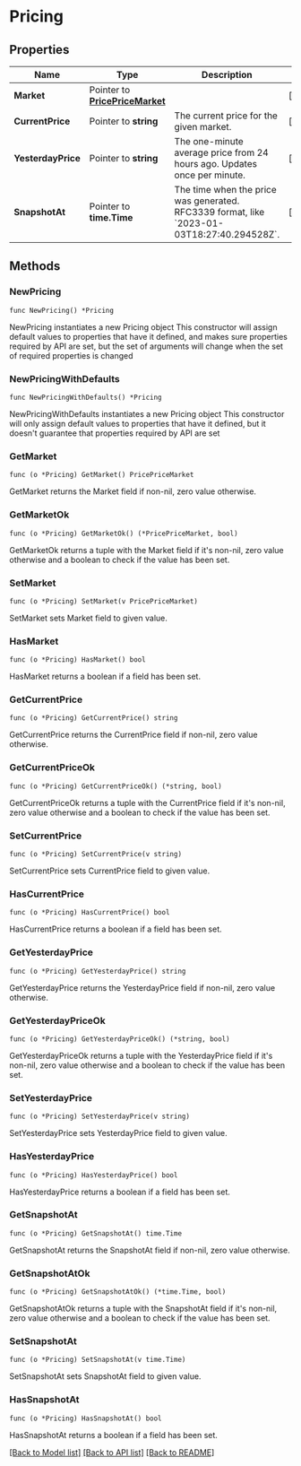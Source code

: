 # Pricing

## Properties

Name | Type | Description | Notes
------------ | ------------- | ------------- | -------------
**Market** | Pointer to [**PricePriceMarket**](PricePriceMarket.md) |  | [optional] 
**CurrentPrice** | Pointer to **string** | The current price for the given market. | [optional] 
**YesterdayPrice** | Pointer to **string** | The one-minute average price from 24 hours ago. Updates once per minute. | [optional] 
**SnapshotAt** | Pointer to **time.Time** | The time when the price was generated. RFC3339 format, like &#x60;2023-01-03T18:27:40.294528Z&#x60;. | [optional] 

## Methods

### NewPricing

`func NewPricing() *Pricing`

NewPricing instantiates a new Pricing object
This constructor will assign default values to properties that have it defined,
and makes sure properties required by API are set, but the set of arguments
will change when the set of required properties is changed

### NewPricingWithDefaults

`func NewPricingWithDefaults() *Pricing`

NewPricingWithDefaults instantiates a new Pricing object
This constructor will only assign default values to properties that have it defined,
but it doesn't guarantee that properties required by API are set

### GetMarket

`func (o *Pricing) GetMarket() PricePriceMarket`

GetMarket returns the Market field if non-nil, zero value otherwise.

### GetMarketOk

`func (o *Pricing) GetMarketOk() (*PricePriceMarket, bool)`

GetMarketOk returns a tuple with the Market field if it's non-nil, zero value otherwise
and a boolean to check if the value has been set.

### SetMarket

`func (o *Pricing) SetMarket(v PricePriceMarket)`

SetMarket sets Market field to given value.

### HasMarket

`func (o *Pricing) HasMarket() bool`

HasMarket returns a boolean if a field has been set.

### GetCurrentPrice

`func (o *Pricing) GetCurrentPrice() string`

GetCurrentPrice returns the CurrentPrice field if non-nil, zero value otherwise.

### GetCurrentPriceOk

`func (o *Pricing) GetCurrentPriceOk() (*string, bool)`

GetCurrentPriceOk returns a tuple with the CurrentPrice field if it's non-nil, zero value otherwise
and a boolean to check if the value has been set.

### SetCurrentPrice

`func (o *Pricing) SetCurrentPrice(v string)`

SetCurrentPrice sets CurrentPrice field to given value.

### HasCurrentPrice

`func (o *Pricing) HasCurrentPrice() bool`

HasCurrentPrice returns a boolean if a field has been set.

### GetYesterdayPrice

`func (o *Pricing) GetYesterdayPrice() string`

GetYesterdayPrice returns the YesterdayPrice field if non-nil, zero value otherwise.

### GetYesterdayPriceOk

`func (o *Pricing) GetYesterdayPriceOk() (*string, bool)`

GetYesterdayPriceOk returns a tuple with the YesterdayPrice field if it's non-nil, zero value otherwise
and a boolean to check if the value has been set.

### SetYesterdayPrice

`func (o *Pricing) SetYesterdayPrice(v string)`

SetYesterdayPrice sets YesterdayPrice field to given value.

### HasYesterdayPrice

`func (o *Pricing) HasYesterdayPrice() bool`

HasYesterdayPrice returns a boolean if a field has been set.

### GetSnapshotAt

`func (o *Pricing) GetSnapshotAt() time.Time`

GetSnapshotAt returns the SnapshotAt field if non-nil, zero value otherwise.

### GetSnapshotAtOk

`func (o *Pricing) GetSnapshotAtOk() (*time.Time, bool)`

GetSnapshotAtOk returns a tuple with the SnapshotAt field if it's non-nil, zero value otherwise
and a boolean to check if the value has been set.

### SetSnapshotAt

`func (o *Pricing) SetSnapshotAt(v time.Time)`

SetSnapshotAt sets SnapshotAt field to given value.

### HasSnapshotAt

`func (o *Pricing) HasSnapshotAt() bool`

HasSnapshotAt returns a boolean if a field has been set.


[[Back to Model list]](../README.md#documentation-for-models) [[Back to API list]](../README.md#documentation-for-api-endpoints) [[Back to README]](../README.md)



